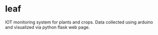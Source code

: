# leaf
IOT monitoring system for plants and crops. Data collected using arduino and visualized via python flask web page.

